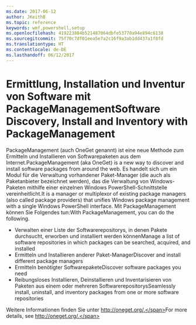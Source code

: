 ```yaml
---
ms.date: 2017-06-12
author: JKeithB
ms.topic: reference
keywords: wmf,powershell,setup
ms.openlocfilehash: 419223884b521487064dbfe53770a94e894c6138
ms.sourcegitcommit: 75f70c7df01eea5e7a2c16f9a3ab1dd437a1f8fd
ms.translationtype: HT
ms.contentlocale: de-DE
ms.lasthandoff: 06/12/2017
---
```

# <a name="software-discovery-install-and-inventory-with-packagemanagement"></a><span data-ttu-id="de70d-102">Ermittlung, Installation und Inventur von Software mit PackageManagement</span><span class="sxs-lookup"><span data-stu-id="de70d-102">Software Discovery, Install and Inventory with PackageManagement</span></span>

<span data-ttu-id="de70d-103">PackageManagement (auch OneGet genannt) ist eine neue Methode zum Ermitteln und Installieren von Softwarepaketen aus dem Internet.</span><span class="sxs-lookup"><span data-stu-id="de70d-103">PackageManagement (aka OneGet) is a new way to discover and install software packages from around the web.</span></span> <span data-ttu-id="de70d-104">Es handelt sich um ein Modul für die Verwaltung vorhandener Paket-Manager (die auch als Paketanbieter bezeichnet werden), das die Verwaltung von Windows-Paketen mithilfe einer einzelnen Windows PowerShell-Schnittstelle vereinheitlicht.</span><span class="sxs-lookup"><span data-stu-id="de70d-104">It is a manager or multiplexor of existing package managers (also called package providers) that unifies Windows package management with a single Windows PowerShell interface.</span></span> <span data-ttu-id="de70d-105">Mit PackageManagement können Sie Folgendes tun:</span><span class="sxs-lookup"><span data-stu-id="de70d-105">With PackageManagement, you can do the following.</span></span>

-   <span data-ttu-id="de70d-106">Verwalten einer Liste der Softwarerepositorys, in denen Pakete durchsucht, erworben und installiert werden können</span><span class="sxs-lookup"><span data-stu-id="de70d-106">Manage a list of software repositories in which packages can be searched, acquired, and installed</span></span>
-   <span data-ttu-id="de70d-107">Ermitteln und Installieren anderer Paket-Manager</span><span class="sxs-lookup"><span data-stu-id="de70d-107">Discover and install different package managers</span></span>
-   <span data-ttu-id="de70d-108">Ermitteln benötigter Softwarepakete</span><span class="sxs-lookup"><span data-stu-id="de70d-108">Discover software packages you need</span></span>
-   <span data-ttu-id="de70d-109">Reibungsloses Installieren, Deinstallieren und Inventarisieren von Paketen aus einem oder mehreren Softwarerepositorys</span><span class="sxs-lookup"><span data-stu-id="de70d-109">Seamlessly install, uninstall, and inventory packages from one or more software repositories</span></span>

<span data-ttu-id="de70d-110">Weitere Informationen finden Sie unter http://oneget.org/.</span><span class="sxs-lookup"><span data-stu-id="de70d-110">For more details, see http://oneget.org/.</span></span>

